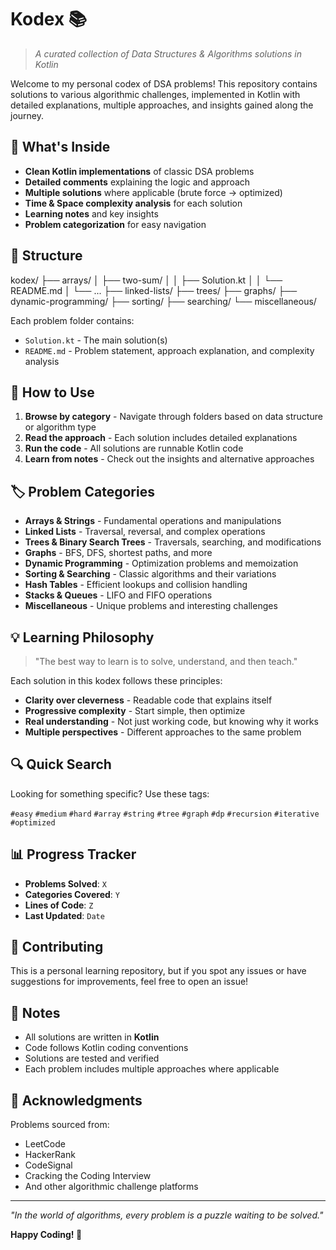 # Kodex 📚

> *A curated collection of Data Structures & Algorithms solutions in Kotlin*

Welcome to my personal codex of DSA problems! This repository contains solutions to various algorithmic challenges, implemented in Kotlin with detailed explanations, multiple approaches, and insights gained along the journey.

## 🎯 What's Inside

- **Clean Kotlin implementations** of classic DSA problems
- **Detailed comments** explaining the logic and approach
- **Multiple solutions** where applicable (brute force → optimized)
- **Time & Space complexity analysis** for each solution
- **Learning notes** and key insights
- **Problem categorization** for easy navigation

## 📖 Structure

kodex/
├── arrays/
│   ├── two-sum/
│   │   ├── Solution.kt
│   │   └── README.md
│   └── ...
├── linked-lists/
├── trees/
├── graphs/
├── dynamic-programming/
├── sorting/
├── searching/
└── miscellaneous/

Each problem folder contains:
- `Solution.kt` - The main solution(s)
- `README.md` - Problem statement, approach explanation, and complexity analysis

## 🚀 How to Use

1. **Browse by category** - Navigate through folders based on data structure or algorithm type
2. **Read the approach** - Each solution includes detailed explanations
3. **Run the code** - All solutions are runnable Kotlin code
4. **Learn from notes** - Check out the insights and alternative approaches

## 🏷️ Problem Categories

- **Arrays & Strings** - Fundamental operations and manipulations
- **Linked Lists** - Traversal, reversal, and complex operations
- **Trees & Binary Search Trees** - Traversals, searching, and modifications
- **Graphs** - BFS, DFS, shortest paths, and more
- **Dynamic Programming** - Optimization problems and memoization
- **Sorting & Searching** - Classic algorithms and their variations
- **Hash Tables** - Efficient lookups and collision handling
- **Stacks & Queues** - LIFO and FIFO operations
- **Miscellaneous** - Unique problems and interesting challenges

## 💡 Learning Philosophy

> "The best way to learn is to solve, understand, and then teach."

Each solution in this kodex follows these principles:
- **Clarity over cleverness** - Readable code that explains itself
- **Progressive complexity** - Start simple, then optimize
- **Real understanding** - Not just working code, but knowing why it works
- **Multiple perspectives** - Different approaches to the same problem

## 🔍 Quick Search

Looking for something specific? Use these tags:

`#easy` `#medium` `#hard` `#array` `#string` `#tree` `#graph` `#dp` `#recursion` `#iterative` `#optimized`

## 📊 Progress Tracker

- **Problems Solved**: `X`
- **Categories Covered**: `Y`
- **Lines of Code**: `Z`
- **Last Updated**: `Date`

## 🤝 Contributing

This is a personal learning repository, but if you spot any issues or have suggestions for improvements, feel free to open an issue!

## 📝 Notes

- All solutions are written in **Kotlin**
- Code follows Kotlin coding conventions
- Solutions are tested and verified
- Each problem includes multiple approaches where applicable

## 🌟 Acknowledgments

Problems sourced from:
- LeetCode
- HackerRank
- CodeSignal
- Cracking the Coding Interview
- And other algorithmic challenge platforms

---

*"In the world of algorithms, every problem is a puzzle waiting to be solved."*

**Happy Coding! 🚀**